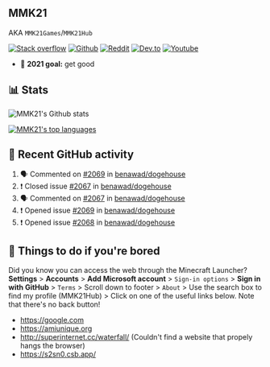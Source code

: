 ## MMK21
AKA `MMK21Games`/`MMK21Hub`

[![Stack overflow](https://img.shields.io/badge/Stack_Overflow-FE7A16?style=for-the-badge&logo=stack-overflow&logoColor=white)](https://stackoverflow.com/users/11519302/mmk21)
[![Github](https://img.shields.io/badge/GitHub-100000?style=for-the-badge&logo=github&logoColor=white)](https://github.com/MMK21Hub)
[![Reddit](https://img.shields.io/badge/Reddit-FF4500?style=for-the-badge&logo=reddit&logoColor=white)](https://www.reddit.com/user/mmk21games)
[![Dev.to](https://img.shields.io/badge/dev.to-0A0A0A?style=for-the-badge&logo=dev.to&logoColor=white)](https://dev.to/mmk21)
[![Youtube](https://img.shields.io/badge/YouTube-FF0000?style=for-the-badge&logo=youtube&logoColor=white)](https://www.youtube.com/channel/UCQp-7QfjNW84yA3d4dt6lOg)

- 🏁 **2021 goal:** get good

## 📊 Stats 
![MMK21's Github stats](https://github-readme-stats.vercel.app/api?username=MMK21Hub&show_icons=true&theme=dark&bg_color=171b22&text_color=CCCCCC&hide_border=true)

[![MMK21's top languages](https://github-readme-stats.vercel.app/api/top-langs/?username=MMK21Hub&theme=dark&bg_color=171b22&text_color=CCCCCC&hide_border=true)](https://www.youtube.com/watch?v=DLzxrzFCyOs)

## 👀 Recent GitHub activity

<!--START_SECTION:activity-->
1. 🗣 Commented on [#2069](https://github.com/benawad/dogehouse/issues/2069) in [benawad/dogehouse](https://github.com/benawad/dogehouse)
2. ❗️ Closed issue [#2067](https://github.com/benawad/dogehouse/issues/2067) in [benawad/dogehouse](https://github.com/benawad/dogehouse)
3. 🗣 Commented on [#2067](https://github.com/benawad/dogehouse/issues/2067) in [benawad/dogehouse](https://github.com/benawad/dogehouse)
4. ❗️ Opened issue [#2069](https://github.com/benawad/dogehouse/issues/2069) in [benawad/dogehouse](https://github.com/benawad/dogehouse)
5. ❗️ Opened issue [#2068](https://github.com/benawad/dogehouse/issues/2068) in [benawad/dogehouse](https://github.com/benawad/dogehouse)
<!--END_SECTION:activity-->

## 🙂 Things to do if you're bored

Did you know you can access the web through the Minecraft Launcher? **Settings** > **Accounts** > **Add Microsoft account** > `Sign-in options` > **Sign in with GitHub** > `Terms` > Scroll down to footer > `About` > Use the search box to find my profile (MMK21Hub) > Click on one of the useful links below. Note that there's no back button!

* <https://google.com>
* <https://amiunique.org>
* <http://superinternet.cc/waterfall/> (Couldn't find a website that propely hangs the browser)
* <https://s2sn0.csb.app/>

<!--
**MMK21Hub/MMK21Hub** is a ✨ _special_ ✨ repository because its `README.md` (this file) appears on your GitHub profile.

Here are some ideas to get you started:

- 🔭 I’m currently working on ...
- 🌱 I’m currently learning ...
- 👯 I’m looking to collaborate on ...
- 🤔 I’m looking for help with ...
- 💬 Ask me about ...
- 📫 How to reach me: ...
- 😄 Pronouns: ...
- ⚡ Fun fact: ...
-->
